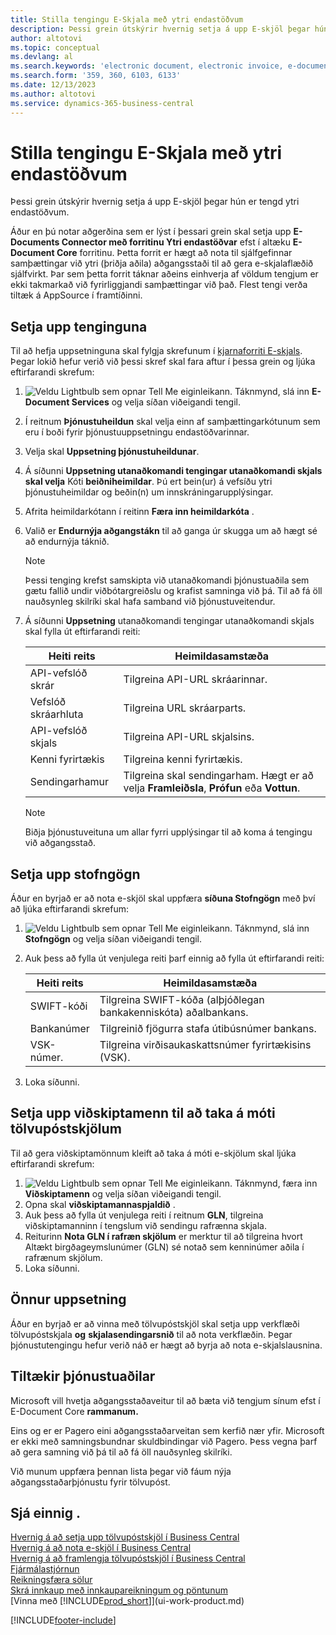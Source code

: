 ```yaml
---
title: Stilla tengingu E-Skjala með ytri endastöðvum
description: Þessi grein útskýrir hvernig setja á upp E-skjöl þegar hún er tengd ytri endastöðvum.
author: altotovi
ms.topic: conceptual
ms.devlang: al
ms.search.keywords: 'electronic document, electronic invoice, e-document, e-invoice, access-point, endpoint'
ms.search.form: '359, 360, 6103, 6133'
ms.date: 12/13/2023
ms.author: altotovi
ms.service: dynamics-365-business-central
---
```


# <a name="set-the-e-documents-connector-with-external-endpoints"></a>Stilla tengingu E-Skjala með ytri endastöðvum

Þessi grein útskýrir hvernig setja á upp E-skjöl þegar hún er tengd ytri endastöðvum.

Áður en þú notar aðgerðina sem er lýst í þessari grein skal setja upp **E-Documents Connector með forritinu Ytri endastöðvar** efst í altæku **E-Document Core** forritinu. Þetta forrit er hægt að nota til sjálfgefinnar samþættingar við ytri (þriðja aðila) aðgangsstaði til að gera e-skjalaflæðið sjálfvirkt. Þar sem þetta forrit táknar aðeins einhverja af völdum tengjum er ekki takmarkað við fyrirliggjandi samþættingar við það. Flest tengi verða tiltæk á AppSource í framtíðinni.

## <a name="set-up-the-connection"></a>Setja upp tenginguna

Til að hefja uppsetninguna skal fylgja skrefunum í [kjarnaforriti E-skjals](finance-how-setup-edocuments.md). Þegar lokið hefur verið við þessi skref skal fara aftur í þessa grein og ljúka eftirfarandi skrefum:

1.  ![Veldu Lightbulb sem opnar Tell Me eiginleikann.](media/ui-search/search_small.png "Segðu mér hvað þú vilt gera") Táknmynd, slá inn **E-Document Services** og velja síðan viðeigandi tengil.
2. Í reitnum **Þjónustuheildun** skal velja einn af samþættingarkótunum sem eru í boði fyrir þjónustuuppsetningu endastöðvarinnar.
3. Velja skal **Uppsetning þjónustuheildunar**.
4. Á síðunni **Uppsetning utanaðkomandi tengingar utanaðkomandi skjals skal velja** Kóti **beiðniheimildar**. Þú ert bein(ur) á vefsíðu ytri þjónustuheimildar og beðin(n) um innskráningarupplýsingar.
5. Afrita heimildarkótann í reitinn **Færa inn heimildarkóta** .
6. Valið er **Endurnýja aðgangstákn** til að ganga úr skugga um að hægt sé að endurnýja táknið.

    > [!NOTE]
    > Þessi tenging krefst samskipta við utanaðkomandi þjónustuaðila sem gætu fallið undir viðbótargreiðslu og krafist samninga við þá. Til að fá öll nauðsynleg skilríki skal hafa samband við þjónustuveitendur.

7. Á síðunni **Uppsetning** utanaðkomandi tengingar utanaðkomandi skjals skal fylla út eftirfarandi reiti:

    | Heiti reits | Heimildasamstæða |
    |---|---|
    | API-vefslóð skrár | Tilgreina API-URL skráarinnar. |
    | Vefslóð skráarhluta | Tilgreina URL skráarparts. |
    | API-vefslóð skjals | Tilgreina API-URL skjalsins. |
    | Kenni fyrirtækis | Tilgreina kenni fyrirtækis. |
    | Sendingarhamur | Tilgreina skal sendingarham. Hægt er að velja **Framleiðsla**, **Prófun** eða **Vottun**. |

    > [!NOTE]
    > Biðja þjónustuveituna um allar fyrri upplýsingar til að koma á tengingu við aðgangsstað.

## <a name="set-up-company-information"></a>Setja upp stofngögn

Áður en byrjað er að nota e-skjöl skal uppfæra **síðuna Stofngögn** með því að ljúka eftirfarandi skrefum:

1.  ![Veldu Lightbulb sem opnar Tell Me eiginleikann.](media/ui-search/search_small.png "Segðu mér hvað þú vilt gera") Táknmynd, slá inn **Stofngögn** og velja síðan viðeigandi tengil.
2. Auk þess að fylla út venjulega reiti þarf einnig að fylla út eftirfarandi reiti:

    | Heiti reits | Heimildasamstæða |
    |---|---|
    | SWIFT-kóði | Tilgreina SWIFT-kóða (alþjóðlegan bankakenniskóta) aðalbankans. |
    | Bankanúmer | Tilgreinið fjögurra stafa útibúsnúmer bankans. |
    | VSK-númer. | Tilgreina virðisaukaskattsnúmer fyrirtækisins (VSK). |

3. Loka síðunni.

## <a name="set-up-customers-to-receive-e-documents"></a>Setja upp viðskiptamenn til að taka á móti tölvupóstskjölum

Til að gera viðskiptamönnum kleift að taka á móti e-skjölum skal ljúka eftirfarandi skrefum:

1.  ![Veldu Lightbulb sem opnar Tell Me eiginleikann.](media/ui-search/search_small.png "Segðu mér hvað þú vilt gera") Táknmynd, færa inn **Viðskiptamenn** og velja síðan viðeigandi tengil.
2. Opna skal **viðskiptamannaspjaldið** .
3. Auk þess að fylla út venjulega reiti í reitnum **GLN**, tilgreina viðskiptamanninn í tengslum við sendingu rafrænna skjala.
4. Reiturinn **Nota GLN í rafræn skjölum** er merktur til að tilgreina hvort Altækt birgðageymslunúmer (GLN) sé notað sem kenninúmer aðila í rafrænum skjölum.
5. Loka síðunni.

## <a name="other-setup"></a>Önnur uppsetning

Áður en byrjað er að vinna með tölvupóstskjöl skal setja upp verkflæði tölvupóstskjala **og** **skjalasendingarsnið** til að nota verkflæðin. Þegar þjónustutengingu hefur verið náð er hægt að byrja að nota e-skjalslausnina.

## <a name="available-service-providers"></a>Tiltækir þjónustuaðilar

Microsoft vill hvetja aðgangsstaðaveitur til að bæta við tengjum sínum efst í E-Document Core **rammanum.** 

Eins og er er Pagero eini aðgangsstaðarveitan sem kerfið nær yfir. Microsoft er ekki með samningsbundnar skuldbindingar við Pagero. Þess vegna þarf að gera samning við þá til að fá öll nauðsynleg skilríki.

Við munum uppfæra þennan lista þegar við fáum nýja aðgangsstaðarþjónustu fyrir tölvupóst.

## <a name="see-also"></a>Sjá einnig .

[Hvernig á að setja upp tölvupóstskjöl í Business Central](finance-how-setup-edocuments.md)  
[Hvernig á að nota e-skjöl í Business Central](finance-how-use-edocuments.md)  
[Hvernig á að framlengja tölvupóstskjöl í Business Central](/dynamics365/business-central/dev-itpro/developer/devenv-extend-edocuments)  
[Fjármálastjórnun](finance.md)  
[Reikningsfæra sölur](sales-how-invoice-sales.md)  
[Skrá innkaup með innkaupareikningum og pöntunum](purchasing-how-record-purchases.md)  
[Vinna með [!INCLUDE[prod_short](includes/prod_short.md)]](ui-work-product.md)

[!INCLUDE[footer-include](includes/footer-banner.md)]
